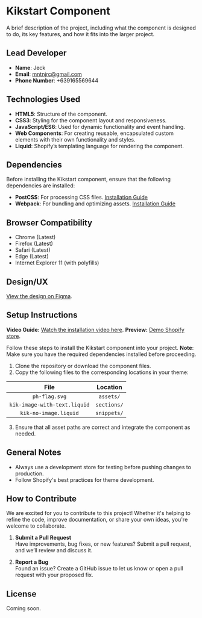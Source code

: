 # Kikstart Component

A brief description of the project, including what the component is designed to do, its key features, and how it fits into the larger project.

## Lead Developer
- **Name**: Jeck
- **Email**: mntnjrc@gmail.com
- **Phone Number**: +639165569644

## Technologies Used
- **HTML5**: Structure of the component.
- **CSS3**: Styling for the component layout and responsiveness.
- **JavaScript/ES6**: Used for dynamic functionality and event handling.
- **Web Components**: For creating reusable, encapsulated custom elements with their own functionality and styles.
- **Liquid**: Shopify’s templating language for rendering the component.

## Dependencies
Before installing the Kikstart component, ensure that the following dependencies are installed:
- **PostCSS**: For processing CSS files. [Installation Guide](https://postcss.org/)
- **Webpack**: For bundling and optimizing assets. [Installation Guide](https://webpack.js.org/guides/getting-started/)

## Browser Compatibility
- Chrome (Latest)
- Firefox (Latest)
- Safari (Latest)
- Edge (Latest)
- Internet Explorer 11 (with polyfills)

## Design/UX
[View the design on Figma](https://www.figma.com).

## Setup Instructions

**Video Guide:** [Watch the installation video here](https://google.com).
**Preview:** [Demo Shopify store](https://google.com).

Follow these steps to install the Kikstart component into your project.
**Note**: Make sure you have the required dependencies installed before proceeding.

1. Clone the repository or download the component files.
2. Copy the following files to the corresponding locations in your theme:

| File                           | Location         |
|:------------------------------:|:----------------:|
| `ph-flag.svg`                  | `assets/`        |
| `kik-image-with-text.liquid`   | `sections/`      |
| `kik-no-image.liquid`          | `snippets/`      |

3. Ensure that all asset paths are correct and integrate the component as needed.

## General Notes

- Always use a development store for testing before pushing changes to production.
- Follow Shopify's best practices for theme development.

## How to Contribute

We are excited for you to contribute to this project! Whether it's helping to refine the code, improve documentation, or share your own ideas, you're welcome to collaborate.

1. **Submit a Pull Request**  
   Have improvements, bug fixes, or new features? Submit a pull request, and we’ll review and discuss it.   

2. **Report a Bug**  
   Found an issue? Create a GitHub issue to let us know or open a pull request with your proposed fix.  

## License

Coming soon.
